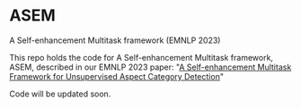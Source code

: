 # ASEM

A Self-enhancement Multitask framework (EMNLP 2023)

This repo holds the code for A Self-enhancement Multitask framework, ASEM, described in our EMNLP 2023 paper: "[A Self-enhancement Multitask Framework for Unsupervised Aspect
Category Detection]([[https://aclanthology.org/2021.findings-emnlp.69.pdf](https://drive.google.com/file/d/1U5YJEIHLT7bBxcoZO018YHoR9IRel2Mc/view?usp=sharing)https://drive.google.com/file/d/1U5YJEIHLT7bBxcoZO018YHoR9IRel2Mc/view?usp=sharing](https://github.com/nhungnt7/ASEM/blob/main/A%20Self-enhancement%20Multitask%20Framework%20for%20Unsupervised%20Aspect%20Category%20Detection.pdf)https://github.com/nhungnt7/ASEM/blob/main/A%20Self-enhancement%20Multitask%20Framework%20for%20Unsupervised%20Aspect%20Category%20Detection.pdf)" 

Code will be updated soon.
